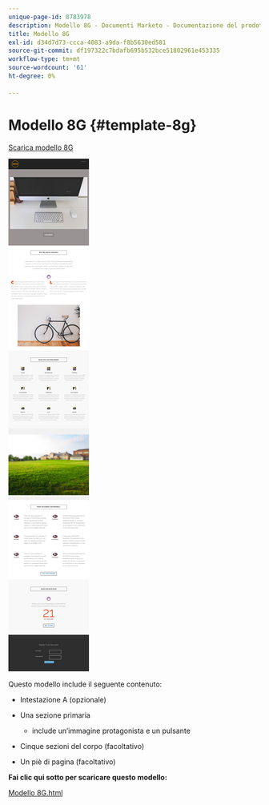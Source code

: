 ```yaml
---
unique-page-id: 8783978
description: Modello 8G - Documenti Marketo - Documentazione del prodotto
title: Modello 8G
exl-id: d34d7d73-ccca-4083-a9da-f8b5630ed581
source-git-commit: df197322c7bdafb695b532bce51802961e453335
workflow-type: tm+mt
source-wordcount: '61'
ht-degree: 0%

---
```


# Modello 8G {#template-8g}

[Scarica modello 8G](https://experienceleague.adobe.com/landing/marketo/lp-templates/template-8g.html)

![](assets/image2015-7-29-14-3a58-3a16.png)

Questo modello include il seguente contenuto:

* Intestazione A (opzionale)
* Una sezione primaria

   * include un’immagine protagonista e un pulsante

* Cinque sezioni del corpo (facoltativo)
* Un piè di pagina (facoltativo)

**Fai clic qui sotto per scaricare questo modello:**

[Modello 8G.html](https://experienceleague.adobe.com/landing/marketo/lp-templates/template-8g.html)
